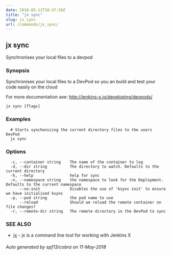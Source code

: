 ```yaml
---
date: 2018-05-11T18:57:59Z
title: "jx sync"
slug: jx_sync
url: /commands/jx_sync/
---
```

## jx sync

Synchronises your local files to a devpod

### Synopsis

Synchronises your local files to a DevPod so you an build and test your code easily on the cloud 

For more documentation see: http://jenkins-x.io/developing/devpods/

```
jx sync [flags]
```

### Examples

```
  # Starts synchonizing the current directory files to the users DevPod
  jx sync
```

### Options

```
  -c, --container string    The name of the container to log
  -d, --dir string          The directory to watch. Defaults to the current directory
  -h, --help                help for sync
  -n, --namespace string    the namespace to look for the Deployment. Defaults to the current namespace
      --no-init             Disables the use of 'ksync init' to ensure we have initialised ksync
  -p, --pod string          the pod name to use
      --reload              Should we reload the remote container on file changes?
  -r, --remote-dir string   The remote directory in the DevPod to sync
```

### SEE ALSO

* [jx](/commands/jx/)	 - jx is a command line tool for working with Jenkins X

###### Auto generated by spf13/cobra on 11-May-2018
